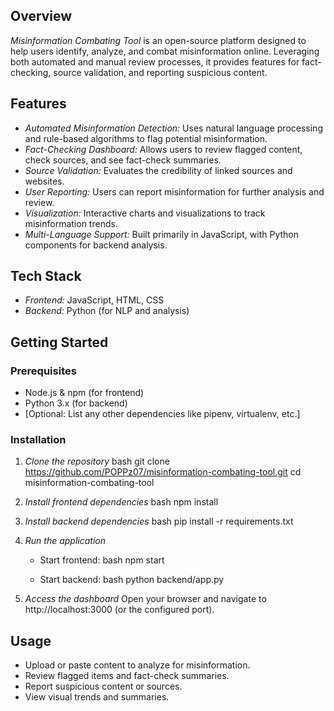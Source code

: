 ## Overview

*Misinformation Combating Tool* is an open-source platform designed to help users identify, analyze, and combat misinformation online. Leveraging both automated and manual review processes, it provides features for fact-checking, source validation, and reporting suspicious content.

## Features

- *Automated Misinformation Detection:* Uses natural language processing and rule-based algorithms to flag potential misinformation.
- *Fact-Checking Dashboard:* Allows users to review flagged content, check sources, and see fact-check summaries.
- *Source Validation:* Evaluates the credibility of linked sources and websites.
- *User Reporting:* Users can report misinformation for further analysis and review.
- *Visualization:* Interactive charts and visualizations to track misinformation trends.
- *Multi-Language Support:* Built primarily in JavaScript, with Python components for backend analysis.

## Tech Stack

- *Frontend:* JavaScript, HTML, CSS
- *Backend:* Python (for NLP and analysis)

## Getting Started

### Prerequisites

- Node.js & npm (for frontend)
- Python 3.x (for backend)
- [Optional: List any other dependencies like pipenv, virtualenv, etc.]

### Installation

1. *Clone the repository*
   bash
   git clone https://github.com/POPPz07/misinformation-combating-tool.git
   cd misinformation-combating-tool
   

2. *Install frontend dependencies*
   bash
   npm install
   

3. *Install backend dependencies*
   bash
   pip install -r requirements.txt
   

4. *Run the application*
   - Start frontend:
     bash
     npm start
     
   - Start backend:
     bash
     python backend/app.py
     

5. *Access the dashboard*
   Open your browser and navigate to http://localhost:3000 (or the configured port).

## Usage

- Upload or paste content to analyze for misinformation.
- Review flagged items and fact-check summaries.
- Report suspicious content or sources.
- View visual trends and summaries.
